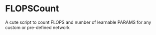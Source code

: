 # FLOPSCount
A cute script to count FLOPS and number of learnable PARAMS for any custom or pre-defined network
